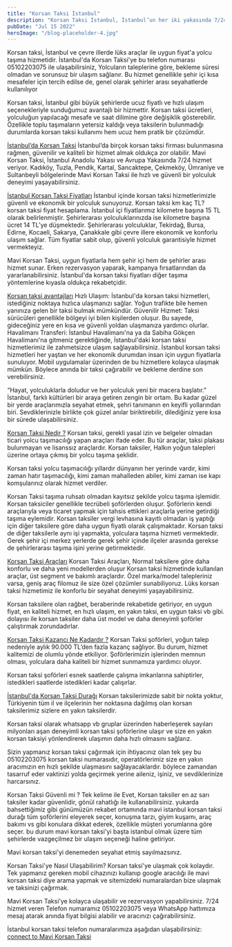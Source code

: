 ```yaml
---
title: "Korsan Taksi İstanbul"
description: "Korsan Taksi İstanbul, İstanbul’un her iki yakasında 7/24 hizmet veren bir taksi firmasıdır. Güvenli, temiz ve konforlu araçlarımızla seyahatlerinizi keyifli hale getiriyoruz."
pubDate: "Jul 15 2022"
heroImage: "/blog-placeholder-4.jpg"
---
```


Korsan taksi, İstanbul ve çevre illerde lüks araçlar ile uygun fiyat'a yolcu taşıma hizmetidir. İstanbul'da Korsan Taksi'ye bu telefon numarası 05102203075 ile ulaşabilirsiniz, Yolcuların taleplerine göre, bekleme süresi olmadan ve sorunsuz bir ulaşım sağlanır. Bu hizmet genellikle şehir içi kısa mesafeler için tercih edilse de, genel olarak şehirler arası seyahatlerde kullanılıyor

Korsan taksi, İstanbul gibi büyük şehirlerde ucuz fiyatlı ve hızlı ulaşım seçenekleriyle sunduğumuz avantajlı bir hizmettir. Korsan taksi ücretleri, yolculuğun yapılacağı mesafe ve saat dilimine göre değişiklik gösterebilir. Özellikle toplu taşımaların yetersiz kaldığı veya taksilerin bulunmadığı durumlarda korsan taksi kullanımı hem ucuz hem pratik bir çözümdür.

[İstanbul’da Korsan Taksi](https://mavitaksi.com/)
İstanbul’da birçok korsan taksi firması bulunmasına rağmen, güvenilir ve kaliteli bir hizmet almak oldukça zor olabilir. Mavi Korsan Taksi, İstanbul Anadolu Yakası ve Avrupa Yakasında 7/24 hizmet veriyor. Kadıköy, Tuzla, Pendik, Kartal, Sancaktepe, Çekmeköy, Ümraniye ve Sultanbeyli bölgelerinde Mavi Korsan Taksi ile hızlı ve güvenli bir yolculuk deneyimi yaşayabilirsiniz.

[İstanbul Korsan Taksi Fiyatları](https://mavitaksi.com/#MaviKorsanTaksi)
İstanbul içinde korsan taksi hizmetlerimizle güvenli ve ekonomik bir yolculuk sunuyoruz. Korsan taksi km kaç TL? korsan taksi fiyat hesaplama. İstanbul içi fiyatlarımız kilometre başına 15 TL olarak belirlenmiştir. Şehirlerarası yolculuklarınızda ise kilometre başına ücret 14 TL’ye düşmektedir. Şehirlerarası yolculuklar, Tekirdağ, Bursa, Edirne, Kocaeli, Sakarya, Çanakkale gibi çevre illere ekonomik ve konforlu ulaşım sağlar. Tüm fiyatlar sabit olup, güvenli yolculuk garantisiyle hizmet vermekteyiz.

Mavi Korsan Taksi, uygun fiyatlarla hem şehir içi hem de şehirler arası hizmet sunar. Erken rezervasyon yaparak, kampanya fırsatlarından da yararlanabilirsiniz. İstanbul'da korsan taksi fiyatları diğer taşıma yöntemlerine kıyasla oldukça rekabetçidir.

[Korsan taksi avantajları](https://mavitaksi.com/#KorsanTaksiistanbul)
Hızlı Ulaşım: İstanbul'da korsan taksi hizmetleri, istediğiniz noktaya hızlıca ulaşmanızı sağlar. Yoğun trafikte bile hemen yanınıza gelen bir taksi bulmak mümkündür.
Güvenilir Hizmet: Taksi sürücüleri genellikle bölgeyi iyi bilen kişilerden oluşur. Bu sayede, gideceğiniz yere en kısa ve güvenli yoldan ulaşmanıza yardımcı olurlar.
Havalimanı Transferi: İstanbul Havalimanı'na ya da Sabiha Gökçen Havalimanı'na gitmeniz gerektiğinde, İstanbul'daki korsan taksi hizmetlerimiz ile zahmetsizce ulaşım sağlayabilirsiniz.
İstanbul korsan taksi hizmetleri her yaştan ve her ekonomik durumdan insan için uygun fiyatlarla sunuluyor. Mobil uygulamalar üzerinden de bu hizmetlere kolayca ulaşmak mümkün. Böylece anında bir taksi çağırabilir ve bekleme derdine son verebilirsiniz.

“Hayat, yolculuklarla doludur ve her yolculuk yeni bir macera başlatır.”
İstanbul, farklı kültürleri bir araya getiren zengin bir ortam. Bu kadar güzel bir yerde araçlarımızla seyahat etmek, şehri tanımanın en keyifli yollarından biri. Sevdiklerinizle birlikte çok güzel anılar biriktirebilir, dilediğiniz yere kısa bir sürede ulaşabilirsiniz.

[Korsan Taksi Nedir ?](https://mavitaksi.com/#korsantaksi)
Korsan taksi, gerekli yasal izin ve belgeler olmadan ticari yolcu taşımacılığı yapan araçları ifade eder. Bu tür araçlar, taksi plakası bulunmayan ve lisanssız araçlardır. Korsan taksiler, Halkın yoğun talepleri üzerine ortaya çıkmış bir yolcu taşıma şeklidir.

Korsan taksi yolcu taşımacılığı yıllardır dünyanın her yerinde vardır, kimi zaman hatır taşımacılığı, kimi zaman mahalleden abiler, kimi zaman ise kapı komşularınız olarak hizmet verdiler.

Korsan Taksi taşıma ruhsatı olmadan kayıtsız şekilde yolcu taşıma işlemidir. Korsan taksiciler genellikle tecrübeli şoförlerden oluşur. Şoförlerin kendi araçlarıyla veya ticaret yapmak için tahsis ettikleri araçlarla yerine getirdiği taşıma eylemidir. Korsan taksiler vergi levhasına kayıtlı olmadan iş yaptığı için diğer taksilere göre daha uygun fiyatlı olarak çalışmaktadır. Korsan taksi de diğer taksilerle aynı işi yapmakta, yolculara taşıma hizmeti vermektedir. Gerek şehir içi merkez yerlerde gerek şehir içinde ilçeler arasında gerekse de şehirlerarası taşıma işini yerine getirmektedir.

[Korsan Taksi Araçları](https://korsantaksiistanbul.com/)
Korsan Taksi Araçları, Normal taksilere göre daha konforlu ve daha yeni modellerden oluşur Korsan taksi hizmetinde kullanılan araçlar, üst segment ve bakımlı araçlardır. Özel marka/model talepleriniz varsa, geniş araç filomuz ile size özel çözümler sunabiliyoruz. Lüks korsan taksi hizmetimiz ile konforlu bir seyahat deneyimi yaşayabilirsiniz.

Korsan taksilere olan rağbet, beraberinde rekabetide getiriyor, en uygun fiyat, en kaliteli hizmet, en hızlı ulaşım, en yakın taksi, en uygun taksi vb gibi. dolayısı ile korsan taksiler daha üst model ve daha deneyimli şoförler çalıştırmak zorundadırlar.

[Korsan Taksi Kazancı Ne Kadardır ?](https://korsantaksiistanbul.com/istanbul-havalimani-korsan-taksi/)
Korsan Taksi şoförleri, yoğun talep nedeniyle aylık 90.000 TL’den fazla kazanç sağlıyor. Bu durum, hizmet kalitemizi de olumlu yönde etkiliyor. Şoförlerimizin işlerinden memnun olması, yolculara daha kaliteli bir hizmet sunmamıza yardımcı oluyor.

Korsan taksi şoförleri esnek saatlerde çalışma imkanlarına sahiptirler, istedikleri saatlerde istedikleri kadar çalışırlar.

[İstanbul'da Korsan Taksi Durağı](https://koctaksi.com/)
Korsan taksilerimizde sabit bir nokta yoktur, Türkiyenin tüm il ve ilçelerinin her noktasına dağılmış olan korsan taksilerimiz sizlere en yakın taksilerdir.

Korsan taksi olarak whatsapp vb gruplar üzerinden haberleşerek sayıları milyonları aşan deneyimli korsan taksi şoförlerine ulaşır ve size en yakın korsan taksiyi yönlendirerek ulaşımın daha hızlı olmasını sağlarız.

Sizin yapmanız korsan taksi çağırmak için ihtiyacınız olan tek şey bu 05102203075 korsan taksi numarasıdır, operatörlerimiz size en yakın aracımızın en hızlı şekilde ulaşmasını sağlayacaklardır. böylece zamandan tasarruf eder vaktinizi yolda geçirmek yerine aileniz, işiniz, ve sevdiklerinize harcarsınız.

Korsan Taksi Güvenli mi ?
Tek kelime ile Evet, Korsan taksiler en az sarı taksiler kadar güvenlidir, gönül rahatlığı ile kullanabilirsiniz. yukarda bahsettiğimiz gibi günümüzün rekabet ortamında mavi istanbul korsan taksi durağı tüm şoförlerini eleyerek seçer, konuşma tarzı, giyim kuşamı, araç bakımı vs gibi konulara dikkat ederek, özellikle müşteri yorumlarına göre seçer. bu durum mavi korsan taksi'yi başta istanbul olmak üzere tüm şehirlerde vazgeçilmez bir ulaşım seçeneği haline getiriyor.

Mavi korsan taksi'yi denemeden seyahat etmiş sayılmazsınız.

Korsan Taksi'ye Nasıl Ulaşabilirim?
Korsan taksi'ye ulaşmak çok kolaydır. Tek yapmanız gereken mobil cihazınızı kullanıp google aracılığı ile mavi korsan taksi diye arama yapmak ve sitemizdeki numaralardan bize ulaşmak ve taksinizi çağırmak.

Mavi Korsan Taksi’ye kolayca ulaşabilir ve rezervasyon yapabilirsiniz. 7/24 hizmet veren Telefon numaramız 05102203075 veya WhatsApp hattımıza mesaj atarak anında fiyat bilgisi alabilir ve aracınızı çağırabilirsiniz.

İstanbul korsan taksi telefon numaralarımıza aşağıdan ulaşabilirsiniz:
[connect to Mavi Korsan Taksi](https://www.youtube.com/@mavikorsantaksi)
